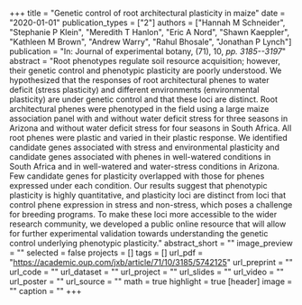 +++
title = "Genetic control of root architectural plasticity in maize"
date = "2020-01-01"
publication_types = ["2"]
authors = ["Hannah M Schneider", "Stephanie P Klein", "Meredith T Hanlon", "Eric A Nord", "Shawn Kaeppler", "Kathleen M Brown", "Andrew Warry", "Rahul Bhosale", "Jonathan P Lynch"]
publication = "In: Journal of experimental botany, (71), 10, _pp. 3185--3197_"
abstract = "Root phenotypes regulate soil resource acquisition; however, their genetic control and phenotypic plasticity are poorly understood. We hypothesized that the responses of root architectural phenes to water deficit (stress plasticity) and different environments (environmental plasticity) are under genetic control and that these loci are distinct. Root architectural phenes were phenotyped in the field using a large maize association panel with and without water deficit stress for three seasons in Arizona and without water deficit stress for four seasons in South Africa. All root phenes were plastic and varied in their plastic response. We identified candidate genes associated with stress and environmental plasticity and candidate genes associated with phenes in well-watered conditions in South Africa and in well-watered and water-stress conditions in Arizona. Few candidate genes for plasticity overlapped with those for phenes expressed under each condition. Our results suggest that phenotypic plasticity is highly quantitative, and plasticity loci are distinct from loci that control phene expression in stress and non-stress, which poses a challenge for breeding programs. To make these loci more accessible to the wider research community, we developed a public online resource that will allow for further experimental validation towards understanding the genetic control underlying phenotypic plasticity."
abstract_short = ""
image_preview = ""
selected = false
projects = []
tags = []
url_pdf = "https://academic.oup.com/jxb/article/71/10/3185/5742125"
url_preprint = ""
url_code = ""
url_dataset = ""
url_project = ""
url_slides = ""
url_video = ""
url_poster = ""
url_source = ""
math = true
highlight = true
[header]
image = ""
caption = ""
+++
